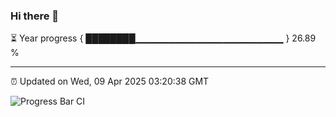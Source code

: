 ### Hi there 👋

⏳ Year progress { ████████▁▁▁▁▁▁▁▁▁▁▁▁▁▁▁▁▁▁▁▁▁▁ } 26.89 %

---

⏰ Updated on Wed, 09 Apr 2025 03:20:38 GMT

![Progress Bar CI](https://github.com/IshwaranRudhara/GIT-ACTION/workflows/Progress%20Bar%20CI/badge.svg)

